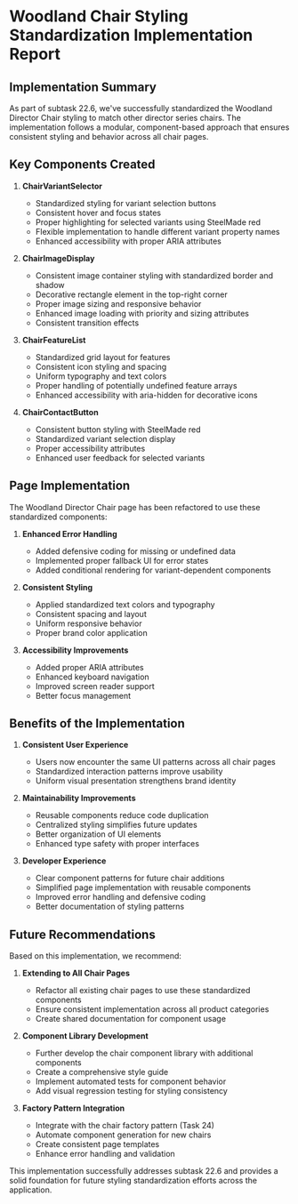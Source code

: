 # Woodland Chair Styling Standardization Implementation Report

## Implementation Summary

As part of subtask 22.6, we've successfully standardized the Woodland Director Chair styling to match other director series chairs. The implementation follows a modular, component-based approach that ensures consistent styling and behavior across all chair pages.

## Key Components Created

1. **ChairVariantSelector**
   - Standardized styling for variant selection buttons
   - Consistent hover and focus states
   - Proper highlighting for selected variants using SteelMade red
   - Flexible implementation to handle different variant property names
   - Enhanced accessibility with proper ARIA attributes

2. **ChairImageDisplay**
   - Consistent image container styling with standardized border and shadow
   - Decorative rectangle element in the top-right corner
   - Proper image sizing and responsive behavior
   - Enhanced image loading with priority and sizing attributes
   - Consistent transition effects

3. **ChairFeatureList**
   - Standardized grid layout for features
   - Consistent icon styling and spacing
   - Uniform typography and text colors
   - Proper handling of potentially undefined feature arrays
   - Enhanced accessibility with aria-hidden for decorative icons

4. **ChairContactButton**
   - Consistent button styling with SteelMade red
   - Standardized variant selection display
   - Proper accessibility attributes
   - Enhanced user feedback for selected variants

## Page Implementation

The Woodland Director Chair page has been refactored to use these standardized components:

1. **Enhanced Error Handling**
   - Added defensive coding for missing or undefined data
   - Implemented proper fallback UI for error states
   - Added conditional rendering for variant-dependent components

2. **Consistent Styling**
   - Applied standardized text colors and typography
   - Consistent spacing and layout
   - Uniform responsive behavior
   - Proper brand color application

3. **Accessibility Improvements**
   - Added proper ARIA attributes
   - Enhanced keyboard navigation
   - Improved screen reader support
   - Better focus management

## Benefits of the Implementation

1. **Consistent User Experience**
   - Users now encounter the same UI patterns across all chair pages
   - Standardized interaction patterns improve usability
   - Uniform visual presentation strengthens brand identity

2. **Maintainability Improvements**
   - Reusable components reduce code duplication
   - Centralized styling simplifies future updates
   - Better organization of UI elements
   - Enhanced type safety with proper interfaces

3. **Developer Experience**
   - Clear component patterns for future chair additions
   - Simplified page implementation with reusable components
   - Improved error handling and defensive coding
   - Better documentation of styling patterns

## Future Recommendations

Based on this implementation, we recommend:

1. **Extending to All Chair Pages**
   - Refactor all existing chair pages to use these standardized components
   - Ensure consistent implementation across all product categories
   - Create shared documentation for component usage

2. **Component Library Development**
   - Further develop the chair component library with additional components
   - Create a comprehensive style guide
   - Implement automated tests for component behavior
   - Add visual regression testing for styling consistency

3. **Factory Pattern Integration**
   - Integrate with the chair factory pattern (Task 24)
   - Automate component generation for new chairs
   - Create consistent page templates
   - Enhance error handling and validation

This implementation successfully addresses subtask 22.6 and provides a solid foundation for future styling standardization efforts across the application.